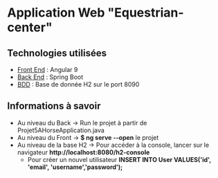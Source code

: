 # Application Web "Equestrian-center"

## Technologies utilisées
* [Front End](#front-end) : Angular 9
* [Back End](#back-end) : Spring Boot
* [BDD](#BDD) : Base de donnée H2 sur le port 8090

## Informations à savoir
* Au niveau du Back -> Run le projet à partir de Projet5AHorseApplication.java
* Au niveau du Front -> **$ ng serve --open** le projet
* Au niveau de la base H2 -> Pour accéder à la console, lancer sur le navigateur **http://localhost:8080/h2-console**
  * Pour créer un nouvel utilisateur **INSERT INTO User VALUES('id', 'email', 'username','password');**

